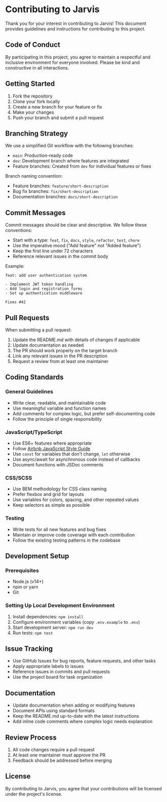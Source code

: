 # Contributing to Jarvis

Thank you for your interest in contributing to Jarvis! This document provides guidelines and instructions for contributing to this project.

## Code of Conduct

By participating in this project, you agree to maintain a respectful and inclusive environment for everyone involved. Please be kind and constructive in all interactions.

## Getting Started

1. Fork the repository
2. Clone your fork locally
3. Create a new branch for your feature or fix
4. Make your changes
5. Push your branch and submit a pull request

## Branching Strategy

We use a simplified Git workflow with the following branches:

- `main`: Production-ready code
- `dev`: Development branch where features are integrated
- Feature branches: Created from `dev` for individual features or fixes

Branch naming convention:
- Feature branches: `feature/short-description`
- Bug fix branches: `fix/short-description`
- Documentation branches: `docs/short-description`

## Commit Messages

Commit messages should be clear and descriptive. We follow these conventions:

- Start with a type: `feat`, `fix`, `docs`, `style`, `refactor`, `test`, `chore`
- Use the imperative mood ("Add feature" not "Added feature")
- Keep the first line under 72 characters
- Reference relevant issues in the commit body

Example:
```
feat: add user authentication system

- Implement JWT token handling
- Add login and registration forms
- Set up authentication middleware

Fixes #42
```

## Pull Requests

When submitting a pull request:

1. Update the README.md with details of changes if applicable
2. Update documentation as needed
3. The PR should work properly on the target branch
4. Link any relevant issues in the PR description
5. Request a review from at least one maintainer

## Coding Standards

### General Guidelines

- Write clear, readable, and maintainable code
- Use meaningful variable and function names
- Add comments for complex logic, but prefer self-documenting code
- Follow the principle of single responsibility

### JavaScript/TypeScript

- Use ES6+ features where appropriate
- Follow [Airbnb JavaScript Style Guide](https://github.com/airbnb/javascript)
- Use `const` for variables that don't change, `let` otherwise
- Use async/await for asynchronous code instead of callbacks
- Document functions with JSDoc comments

### CSS/SCSS

- Use BEM methodology for CSS class naming
- Prefer flexbox and grid for layouts
- Use variables for colors, spacing, and other repeated values
- Keep selectors as simple as possible

### Testing

- Write tests for all new features and bug fixes
- Maintain or improve code coverage with each contribution
- Follow the existing testing patterns in the codebase

## Development Setup

### Prerequisites

- Node.js (v14+)
- npm or yarn
- Git

### Setting Up Local Development Environment

1. Install dependencies: `npm install`
2. Configure environment variables (copy `.env.example` to `.env`)
3. Start development server: `npm run dev`
4. Run tests: `npm test`

## Issue Tracking

- Use GitHub Issues for bug reports, feature requests, and other tasks
- Apply appropriate labels to issues
- Reference issues in commits and pull requests
- Use the project board for task organization

## Documentation

- Update documentation when adding or modifying features
- Document APIs using standard formats
- Keep the README.md up-to-date with the latest instructions
- Add inline code comments where complex logic needs explanation

## Review Process

1. All code changes require a pull request
2. At least one maintainer must approve the PR
3. Feedback should be addressed before merging

## License

By contributing to Jarvis, you agree that your contributions will be licensed under the project's license.